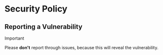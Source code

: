 # Security Policy

## Reporting a Vulnerability
> [!IMPORTANT]
> Please **don't** report through issues, because this will reveal the vulnerability.
